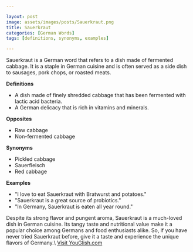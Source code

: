 ```yaml
---

layout: post
image: assets/images/posts/Sauerkraut.png
title: Sauerkraut
categories: [German Words]
tags: [definitions, synonyms, examples]

---
```


Sauerkraut is a German word that refers to a dish made of fermented cabbage. It is a staple in German cuisine and is often served as a side dish to sausages, pork chops, or roasted meats.

**Definitions**

- A dish made of finely shredded cabbage that has been fermented with lactic acid bacteria.
- A German delicacy that is rich in vitamins and minerals.

**Opposites**

- Raw cabbage
- Non-fermented cabbage

**Synonyms**

- Pickled cabbage
- Sauerfleisch
- Red cabbage

**Examples**

- "I love to eat Sauerkraut with Bratwurst and potatoes."
- "Sauerkraut is a great source of probiotics."
- "In Germany, Sauerkraut is eaten all year round."

Despite its strong flavor and pungent aroma, Sauerkraut is a much-loved dish in German cuisine. Its tangy taste and nutritional value make it a popular choice among Germans and food enthusiasts alike. So, if you have never tried Sauerkraut before, give it a taste and experience the unique flavors of Germany.\ <a id="yg-widget-0" class="youglish-widget" data-query="Sauerkraut" data-lang="german" data-components="8412" data-auto-start="0" data-bkg-color="theme_light" data-title="How%20to%20pronounce%20Sauerkraut%20in%20German"  rel="nofollow" href="https://youglish.com">Visit YouGlish.com</a><script async src="https://youglish.com/public/emb/widget.js" charset="utf-8"></script>